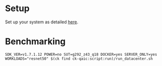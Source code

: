 # Setup
Set up your system as detailed [here](https://github.com/krai/ck-qaic/blob/main/script/setup.docker/README.md).

# Benchmarking
```
SDK_VER=v1.7.1.12 POWER=no SUT=g292_z43_q18 DOCKER=yes SERVER_ONLY=yes WORKLOADS="resnet50" $(ck find ck-qaic:script:run)/run_datacenter.sh
```
